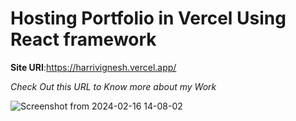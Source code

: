 # Hosting Portfolio in Vercel Using React framework

**Site URI**:https://harrivignesh.vercel.app/

*Check Out this URL to Know more about my Work*

![Screenshot from 2024-02-16 14-08-02](https://github.com/harivigneshG/Resume/assets/60092946/20bd567f-7a04-4776-b746-29d1bcda488e)
